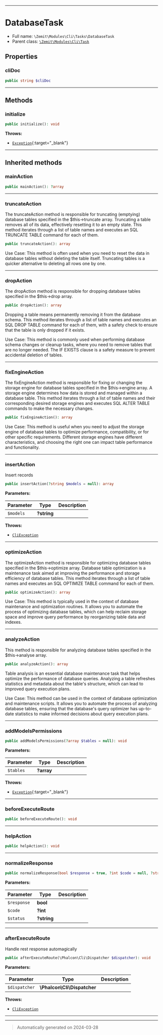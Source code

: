 ***

# DatabaseTask





* Full name: `\Zemit\Modules\Cli\Tasks\DatabaseTask`
* Parent class: [`\Zemit\Modules\Cli\Task`](../Task.md)



## Properties


### cliDoc



```php
public string $cliDoc
```






***

## Methods


### initialize



```php
public initialize(): void
```











**Throws:**

- [`Exception`](https://docs.phalcon.io/latest/api/){:target="_blank"}



***


## Inherited methods


### mainAction



```php
public mainAction(): ?array
```












***

### truncateAction

The truncateAction method is responsible for truncating (emptying) database tables specified in the
$this->truncate array. Truncating a table removes all of its data, effectively resetting it to an
empty state. This method iterates through a list of table names and executes an SQL TRUNCATE TABLE
command for each of them.

```php
public truncateAction(): array
```

Use Case:
This method is often used when you need to reset the data in database tables without deleting
the table itself. Truncating tables is a quicker alternative to deleting all rows one by one.










***

### dropAction

The dropAction method is responsible for dropping database tables specified in the $this->drop array.

```php
public dropAction(): array
```

Dropping a table means permanently removing it from the database schema. This method iterates through
a list of table names and executes an SQL DROP TABLE command for each of them, with a safety check to
ensure that the table is only dropped if it exists.

Use Case:
This method is commonly used when performing database schema changes or cleanup tasks, where you need
to remove tables that are no longer needed. The IF EXISTS clause is a safety measure to prevent
accidental deletion of tables.










***

### fixEngineAction

The fixEngineAction method is responsible for fixing or changing the storage engine for database tables
specified in the $this->engine array. A storage engine determines how data is stored and managed within
a database table. This method iterates through a list of table names and their corresponding desired
storage engines and executes SQL ALTER TABLE commands to make the necessary changes.

```php
public fixEngineAction(): array
```

Use Case:
This method is useful when you need to adjust the storage engine of database tables to optimize performance,
compatibility, or for other specific requirements. Different storage engines have different characteristics,
and choosing the right one can impact table performance and functionality.










***

### insertAction

Insert records

```php
public insertAction(?string $models = null): array
```








**Parameters:**

| Parameter | Type | Description |
|-----------|------|-------------|
| `$models` | **?string** |  |




**Throws:**

- [`CliException`](../../../Exception/CliException.md)



***

### optimizeAction

The optimizeAction method is responsible for optimizing database tables specified in the
$this->optimize array. Database table optimization is a maintenance task aimed at improving
the performance and storage efficiency of database tables. This method iterates through a
list of table names and executes an SQL OPTIMIZE TABLE command for each of them.

```php
public optimizeAction(): array
```

Use Case:
This method is typically used in the context of database maintenance and optimization routines.
It allows you to automate the process of optimizing database tables, which can help reclaim storage
space and improve query performance by reorganizing table data and indexes.










***

### analyzeAction

This method is responsible for analyzing database tables specified in the $this->analyse array.

```php
public analyzeAction(): array
```

Table analysis is an essential database maintenance task that helps optimize the performance
of database queries. Analyzing a table refreshes statistics and metadata about the table's
structure, which can lead to improved query execution plans.

Use Case:
This method can be used in the context of database optimization and maintenance scripts.
It allows you to automate the process of analyzing database tables, ensuring that the database's
query optimizer has up-to-date statistics to make informed decisions about query execution plans.










***

### addModelsPermissions



```php
public addModelsPermissions(?array $tables = null): void
```








**Parameters:**

| Parameter | Type | Description |
|-----------|------|-------------|
| `$tables` | **?array** |  |




**Throws:**

- [`Exception`](https://docs.phalcon.io/latest/api/){:target="_blank"}



***

### beforeExecuteRoute



```php
public beforeExecuteRoute(): void
```












***

### helpAction



```php
public helpAction(): void
```












***

### normalizeResponse



```php
public normalizeResponse(bool $response = true, ?int $code = null, ?string $status = null): array
```








**Parameters:**

| Parameter | Type | Description |
|-----------|------|-------------|
| `$response` | **bool** |  |
| `$code` | **?int** |  |
| `$status` | **?string** |  |





***

### afterExecuteRoute

Handle rest response automagically

```php
public afterExecuteRoute(\Phalcon\Cli\Dispatcher $dispatcher): void
```








**Parameters:**

| Parameter | Type | Description |
|-----------|------|-------------|
| `$dispatcher` | **\Phalcon\Cli\Dispatcher** |  |




**Throws:**

- [`CliException`](../../../Exception/CliException.md)



***


***
> Automatically generated on 2024-03-28
